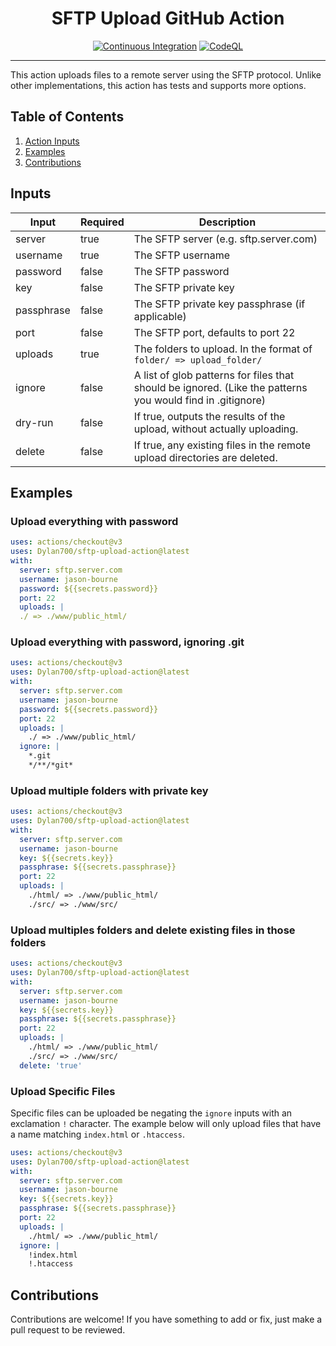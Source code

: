 <div align="center">
<h1>SFTP Upload GitHub Action</h1>

[![Continuous Integration](https://github.com/Dylan700/sftp-upload-action/actions/workflows/ci.yaml/badge.svg)](https://github.com/Dylan700/sftp-upload-action/actions/workflows/ci.yaml)
[![CodeQL](https://github.com/Dylan700/sftp-upload-action/actions/workflows/codeql-analysis.yaml/badge.svg)](https://github.com/Dylan700/sftp-upload-action/actions/workflows/codeql-analysis.yaml)

</div>

<hr>

This action uploads files to a remote server using the SFTP protocol. Unlike other implementations, this action has tests and supports more options.
</div>

## Table of Contents
1. [Action Inputs](#Inputs)
1. [Examples](#Examples)
1. [Contributions](#Contributions)

## Inputs

| Input | Required | Description | 
| -- | -- | -- |
| server | true | The SFTP server (e.g. sftp.server.com) |
| username | true | The SFTP username |
| password | false | The SFTP password |
| key | false | The SFTP private key |
| passphrase | false | The SFTP private key passphrase (if applicable)|
| port | false | The SFTP port, defaults to port 22 |
| uploads | true | The folders to upload. In the format of `folder/ => upload_folder/`
| ignore | false | A list of glob patterns for files that should be ignored. (Like the patterns you would find in .gitignore)
| dry-run | false | If true, outputs the results of the upload, without actually uploading. |
| delete | false | If true, any existing files in the remote upload directories are deleted. |

## Examples

### Upload everything with password

```yaml
uses: actions/checkout@v3
uses: Dylan700/sftp-upload-action@latest
with:
  server: sftp.server.com
  username: jason-bourne
  password: ${{secrets.password}}
  port: 22
  uploads: |
  ./ => ./www/public_html/
```

### Upload everything with password, ignoring .git

```yaml
uses: actions/checkout@v3
uses: Dylan700/sftp-upload-action@latest
with:
  server: sftp.server.com
  username: jason-bourne
  password: ${{secrets.password}}
  port: 22
  uploads: |
    ./ => ./www/public_html/
  ignore: |
    *.git
    */**/*git*
```

### Upload multiple folders with private key

```yaml
uses: actions/checkout@v3
uses: Dylan700/sftp-upload-action@latest
with:
  server: sftp.server.com
  username: jason-bourne
  key: ${{secrets.key}}
  passphrase: ${{secrets.passphrase}}
  port: 22
  uploads: |
    ./html/ => ./www/public_html/
    ./src/ => ./www/src/
```

### Upload multiples folders and delete existing files in those folders

```yaml
uses: actions/checkout@v3
uses: Dylan700/sftp-upload-action@latest
with:
  server: sftp.server.com
  username: jason-bourne
  key: ${{secrets.key}}
  passphrase: ${{secrets.passphrase}}
  port: 22
  uploads: |
    ./html/ => ./www/public_html/
    ./src/ => ./www/src/
  delete: 'true'
```


### Upload Specific Files
Specific files can be uploaded be negating the `ignore` inputs with an exclamation `!` character. The example below will only upload files that have a name matching `index.html` or `.htaccess`.

```yaml
uses: actions/checkout@v3
uses: Dylan700/sftp-upload-action@latest
with:
  server: sftp.server.com
  username: jason-bourne
  key: ${{secrets.key}}
  passphrase: ${{secrets.passphrase}}
  port: 22
  uploads: |
    ./html/ => ./www/public_html/
  ignore: |
    !index.html
    !.htaccess
```

## Contributions
Contributions are welcome! If you have something to add or fix, just make a pull request to be reviewed.
